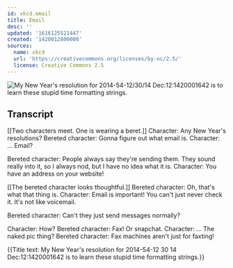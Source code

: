 ```yaml
---
id: xkcd.email
title: Email
desc: ''
updated: '1616125521447'
created: '1420012800000'
sources:
  name: xkcd
  url: 'https://creativecommons.org/licenses/by-nc/2.5/'
  license: Creative Commons 2.5
---
```

![My New Year's resolution for 2014-54-12/30/14 Dec:12:1420001642 is to learn these stupid time formatting strings.](https://imgs.xkcd.com/comics/email.png)

## Transcript
[[Two characters meet.  One is wearing a beret.]]
Character: Any New Year's resolutions?
Bereted character: Gonna figure out what email is.
Character: ...
Email?


Bereted character: People always say they're sending them.  They sound really into it, so I always nod, but I have no idea what it is.
Character: You have an address on your website!

[[The bereted character looks thoughtful.]]
Bereted character: Oh, 
that's
 what that thing is.
Character: Email is important! You can't just 
never
 check it.  It's not like voicemail.

Bereted character: Can't they just send messages 
normally?

Character: How?
Bereted character: Fax! Or snapchat.
Character: ... The naked pic thing?
Bereted character: Fax machines aren't 
just
 for faxting!

{{Title text: My New Year's resolution for 2014-54-12
30
14 Dec:12:1420001642 is to learn these stupid time formatting strings.}}
